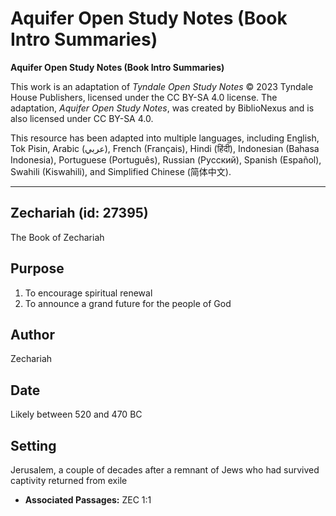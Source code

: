 # Aquifer Open Study Notes (Book Intro Summaries)

**Aquifer Open Study Notes (Book Intro Summaries)**

This work is an adaptation of *Tyndale Open Study Notes* © 2023 Tyndale House Publishers, licensed under the CC BY\-SA 4\.0 license. The adaptation, *Aquifer Open Study Notes*, was created by BiblioNexus and is also licensed under CC BY\-SA 4\.0\.

This resource has been adapted into multiple languages, including English, Tok Pisin, Arabic (عربي), French (Français), Hindi (हिंदी), Indonesian (Bahasa Indonesia), Portuguese (Português), Russian (Русский), Spanish (Español), Swahili (Kiswahili), and Simplified Chinese (简体中文).



--------------------------------

## Zechariah (id: 27395)

The Book of Zechariah

Purpose
-------

1. To encourage spiritual renewal
2. To announce a grand future for the people of God

Author
------

Zechariah

Date
----

Likely between 520 and 470 BC

Setting
-------

Jerusalem, a couple of decades after a remnant of Jews who had survived captivity returned from exile

* **Associated Passages:** ZEC 1:1

